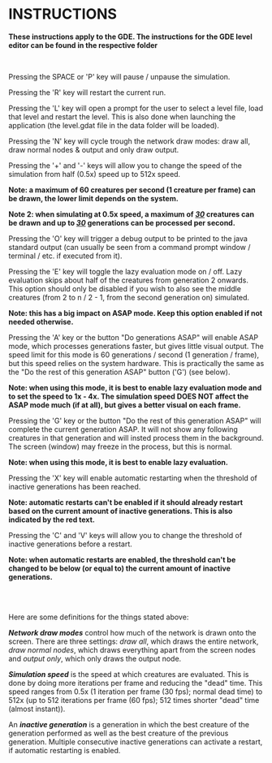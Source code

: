 # INSTRUCTIONS

<b>These instructions apply to the GDE. The instructions for the GDE level editor can be found in the respective folder</b>

<br>
<p>Pressing the SPACE or 'P' key will pause / unpause the simulation.</p>

<p>Pressing the 'R' key will restart the current run.</p>

<p>Pressing the 'L' key will open a prompt for the user to select a level file, load that level and restart the level. This is also done when launching the application (the level.gdat file in the data folder will be loaded).</p>

<p>Pressing the 'N' key will cycle trough the network draw modes: draw all, draw normal nodes & output and only draw output.</p>

<p>Pressing the '+' and '-' keys will allow you to change the speed of the simulation from half (0.5x) speed up to 512x speed.

<b>Note: a maximum of 60 creatures per second (1 creature per frame) can be drawn, the lower limit depends on the system.</b>

<b>Note 2: when simulating at 0.5x speed, a maximum of <u><i>30</i></u> creatures can be drawn and up to <u><i>30</i></u> generations can be processed per second.</b></p>

<p>Pressing the 'O' key will trigger a debug output to be printed to the java standard output (can usually be seen from a command prompt window / terminal / etc. if executed from it).</p>

<p>Pressing the 'E' key will toggle the lazy evaluation mode on / off. Lazy evaluation skips about half of the creatures from generation 2 onwards. This option should only be disabled if you wish to also see the middle creatures (from 2 to n / 2 - 1, from the second generation on) simulated.

<b>Note: this has a big impact on ASAP mode. Keep this option enabled if not needed otherwise.</b></p>

<p>Pressing the 'A' key or the button "Do generations ASAP" will enable ASAP mode, which processes generations faster, but gives little visual output. The speed limit for this mode is 60 generations / second (1 generation / frame), but this speed relies on the system hardware. This is practically the same as the "Do the rest of this generation ASAP" button ('G') (see below).

<b>Note: when using this mode, it is best to enable lazy evaluation mode and to set the speed to 1x - 4x. The simulation speed DOES NOT affect the ASAP mode much (if at all), but gives a better visual on each frame.</b></p>

<p>Pressing the 'G' key or the button "Do the rest of this generation ASAP" will complete the current generation ASAP. It will not show any following creatures in that generation and will insted process them in the background. The screen (window) may freeze in the process, but this is normal.

<b>Note: when using this mode, it is best to enable lazy evaluation.</b></p>

<p>Pressing the 'X' key will enable automatic restarting when the threshold of inactive generations has been reached.</p>

<b>Note: automatic restarts can't be enabled if it should already restart based on the current amount of inactive generations. This is also indicated by the red text.</b>

<p>Pressing the 'C' and 'V' keys will allow you to change the threshold of inactive generations before a restart.</p>

<b>Note: when automatic restarts are enabled, the threshold can't be changed to be below (or equal to) the current amount of inactive generations.</b>

<br></br>
<p>Here are some definitions for the things stated above:</p>

<p><b><i>Network draw modes</i></b> control how much of the network is drawn onto the screen. There are three settings: <i>draw all</i>, which draws the entire network, <i>draw normal nodes</i>, which draws everything apart from the screen nodes and <i>output only</i>, which only draws the output node.</p>

<p><b><i>Simulation speed</i></b> is the speed at which creatures are evaluated. This is done by doing more iterations per frame and reducing the "dead" time. This speed ranges from 0.5x (1 iteration per frame (30 fps); normal dead time) to 512x (up to 512 iterations per frame (60 fps); 512 times shorter "dead" time (almost instant)).</p>

<p>An <b><i>inactive generation</i></b> is a generation in which the best creature of the generation performed as well as the best creature of the previous generation. Multiple consecutive inactive generations can activate a restart, if automatic restarting is enabled.</p>